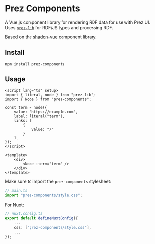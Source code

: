 # Prez Components
A Vue.js component library for rendering RDF data for use with Prez UI. Uses [`prez-lib`](https://github.com/rdflib/prez-ui/tree/main/packages/prez-lib) for RDF/JS types and processing RDF.

Based on the [shadcn-vue](https://www.shadcn-vue.com) component library.

## Install

```bash
npm install prez-components
```

## Usage

```vue
<script lang="ts" setup>
import { literal, node } from "prez-lib";
import { Node } from "prez-components";

const term = node({
    value: "https://example.com",
    label: literal("term"),
    links: [
        {
            value: "/"
        }
    ],
});
</script>

<template>
    <div>
        <Node :term="term" />
    </div>
</template>
```

Make sure to import the `prez-components` stylesheet:

```typescript
// main.ts
import "prez-components/style.css";
```

For Nuxt:

```typescript
// nuxt.config.ts
export default defineNuxtConfig({
    ...
    css: ["prez-components/style.css"],
    ...
});
```
